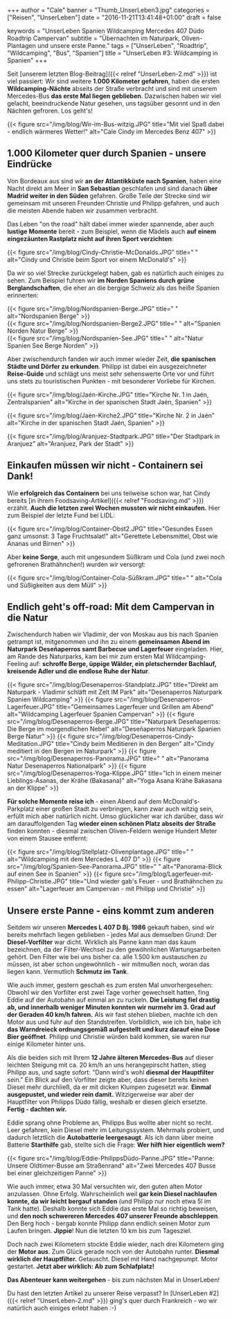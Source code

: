 +++
author = "Cale"
banner = "Thumb_UnserLeben3.jpg"
categories = ["Reisen", "UnserLeben"]
date = "2016-11-21T13:41:48+01:00"
draft = false
  
keywords = "UnserLeben Spanien Wildcamping Mercedes 407 Düdo Roadtrip Campervan"
subtitle = "Übernachten im Naturpark, Oliven-Plantagen und unsere erste Panne."
tags = ["UnserLeben", "Roadtrip", "Wildcamping", "Bus", "Spanien"]
title = "UnserLeben #3: Wildcamping in Spanien"
+++

Seit [unserem letzten Blog-Beitrag]({{< relref "UnserLeben-2.md" >}}) ist viel passiert: Wir sind weitere **1.000 Kilometer gefahren**, haben die ersten **Wildcamping-Nächte** abseits der Straße verbracht und sind mit unserem Mercedes-Bus **das erste Mal liegen geblieben**. Dazwischen haben wir viel gelacht, beeindruckende Natur gesehen, uns tagsüber gesonnt und in den Nächten gefroren. Los geht's!<!--more-->

{{< figure src="/img/blog/Wir-im-Bus-witzig.JPG" title="Mit viel Spaß dabei - endlich wärmeres Wetter!" alt="Cale Cindy im Mercedes Benz 407" >}} 

## 1.000 Kilometer quer durch Spanien - unsere Eindrücke

Von Bordeaux aus sind wir **an der Atlantikküste nach Spanien**, haben eine Nacht direkt am Meer in **San Sebastian** geschlafen und sind danach **über Madrid weiter in den Süden** gefahren. Große Teile der Strecke sind wir gemeinsam mit unseren Freunden Christie und Philipp gefahren, und auch die meisten Abende haben wir zusammen verbracht.    

Das Leben "on the road" hält dabei immer wieder spannende, aber auch **lustige Momente** bereit - zum Beispiel, wenn die Mädels auch **auf einem eingezäunten Rastplatz nicht auf ihren Sport verzichten**:

{{< figure src="/img/blog/Cindy-Christie-McDonalds.JPG" title=" " alt="Cindy und Christie beim Sport vor einem McDonald's" >}}    

Da wir so viel Strecke zurückgelegt haben, gab es natürlich auch einiges zu sehen. Zum Beispiel fuhren wir **im Norden Spaniens durch grüne Berglandschaften**, die eher an die bergige Schweiz als das heiße Spanien erinnerten:    

{{< figure src="/img/blog/Nordspanien-Berge.JPG" title=" " alt="Nordspanien Berge" >}}  
{{< figure src="/img/blog/Nordspanien-Berge2.JPG" title=" " alt="Spanien Norden Natur Berge" >}}  
{{< figure src="/img/blog/Nordspanien-See.JPG" title=" " alt="Natur Spanien See Berge Norden" >}} 

Aber zwischendurch fanden wir auch immer wieder Zeit, **die spanischen Städte und Dörfer zu erkunden**. Philipp ist dabei ein ausgezeichneter **Reise-Guide** und schlägt uns meist sehr sehenswerte Orte vor und führt uns stets zu touristischen Punkten - mit besonderer Vorliebe für Kirchen.

{{< figure src="/img/blog/Jaén-Kirche.JPG" title="Kirche Nr. 1 in Jaén, Zentralspanien" alt="Kirche in der spanischen Stadt Jaén, Spanien" >}} 

{{< figure src="/img/blog/Jaén-Kirche2.JPG" title="Kirche Nr. 2 in Jaén" alt="Kirche in der spanischen Stadt Jaén, Spanien" >}}

{{< figure src="/img/blog/Aranjuez-Stadtpark.JPG" title="Der Stadtpark in Aranjuez" alt="Aranjuez, Park der Stadt" >}}

## Einkaufen müssen wir nicht - Containern sei Dank!

Wie **erfolgreich das Containern** bei uns teilweise schon war, hat Cindy bereits [in ihrem Foodsaving-Artikel]({{< relref "Foodsaving.md" >}}) erzählt. **Auch die letzten zwei Wochen mussten wir nicht einkaufen.** Hier zum Beispiel der letzte Fund bei LIDL:    

{{< figure src="/img/blog/Container-Obst2.JPG" title="Gesundes Essen ganz umsonst: 3 Tage Fruchtsalat!" alt="Gerettete Lebensmittel, Obst wie Ananas und Birnen" >}}

Aber **keine Sorge**, auch mit ungesundem Süßkram und Cola (und zwei noch gefrorenen Brathähnchen!) wurden wir versorgt:

{{< figure src="/img/blog/Container-Cola-Süßkram.JPG" title=" " alt="Cola und Süßigkeiten aus dem Müll" >}}

## Endlich geht's off-road: Mit dem Campervan in die Natur

Zwischendurch haben wir Vladimir, der von Moskau aus bis nach Spanien getrampt ist, mitgenommen und ihn zu einem **gemeinsamen Abend im Naturpark Deseñaperros samt Barbecue und Lagerfeuer** eingeladen. Hier, am Rande des Naturparks, kam bei mir zum ersten Mal Wildcamping-Feeling auf: **schroffe Berge, üppige Wälder, ein pletschernder Bachlauf, kreisende Adler und die endlose Ruhe der Natur**.      

{{< figure src="/img/blog/Desenaperros-Standplatz.JPG" title="Direkt am Naturpark - Vladimir schläft mit Zelt IM Park" alt="Desenaperros Naturpark Spanien Wildcamping" >}} 
{{< figure src="/img/blog/Desenaperros-Lagerfeuer.JPG" title="Gemeinsames Lagerfeuer und Grillen am Abend" alt="Wildcamping Lagerfeuer Spanien Campervan" >}} 
{{< figure src="/img/blog/Desenaperros-Berge.JPG" title="Naturpark Deseñaperros: Die Berge im morgendlichen Nebel" alt="Deseñaperros Naturpark Spanien Berge Natur" >}} 
{{< figure src="/img/blog/Desenaperros-Cindy-Meditation.JPG" title="Cindy beim Meditieren in den Bergen" alt="Cindy meditiert in den Bergen im Naturpark" >}} 
{{< figure src="/img/blog/Desenaperros-Panorama.JPG" title=" " alt="Panorama Natur Desenaperros Nationalpark" >}} 
{{< figure src="/img/blog/Desenaperros-Yoga-Klippe.JPG" title="Ich in einem meiner Lieblings-Asanas, der Krähe (Bakasana)" alt="Yoga Asana Krähe Bakasana an der Klippe" >}} 


**Für solche Momente reise ich** - einen Abend auf dem McDonald's-Parkplatz einer großen Stadt zu verbringen, kann zwar auch witzig sein, erfüllt mich aber natürlich nicht. Umso glücklicher war ich darüber, dass wir am darauffolgenden Tag **wieder einen schönen Platz abseits der Straße** finden konnten - diesmal zwischen Oliven-Feldern wenige Hundert Meter von einem Stausee entfernt:

{{< figure src="/img/blog/Stellplatz-Olivenplantage.JPG" title=" " alt="Wildcamping mit dem Mercedes L 407 D" >}}
{{< figure src="/img/blog/Spanien-See-Panorama.JPG" title=" " alt="Panorama-Blick auf einen See in Spanien" >}}
{{< figure src="/img/blog/Lagerfeuer-mit-Philipp-Christie.JPG" title="Und wieder gab's Feuer - und Brathähnchen zu essen" alt="Lagerfeuer am Campervan - mit Philipp und Christie" >}}




## Unsere erste Panne - eins kommt zum anderen

Seitdem wir unseren **Mercedes L 407 D Bj. 1986** gekauft haben, sind wir bereits mehrfach liegen geblieben - jedes Mal aus demselben Grund: Der **Diesel-Vorfilter** war dicht. Wirklich als Panne kann man das kaum bezeichnen, da der Filter-Wechsel zu den gewöhnlichen Wartungsarbeiten gehört. Den Filter wie bei uns bisher ca. alle 1.500 km austauschen zu müssen, ist aber schon ungewöhnlich - wir mitmußen noch, woran das liegen kann. Vermutlich **Schmutz im Tank**.   

Wie auch immer, gestern geschah es zum ersten Mal unvorhergesehen: Obwohl wir den Vorfilter erst zwei Tage vorher gewechselt hatten, fing Eddie auf der Autobahn auf einmal an zu ruckeln. **Die Leistung fiel drastig ab, und innerhalb weniger Minuten konnten wir nurmehr im 3. Grad auf der Geraden 40 km/h fahren.** Als wir fast stehen blieben, machte ich den Motor aus und fuhr auf den Standstreifen. Vorbildlich, wie ich bin, habe ich **das Warndreieck ordnungsgemäß aufgestellt und kurz darauf eine Dose Bier geöffnet**. Philipp und Christie würden bald kommen, sie waren nur einige Kilometer hinter uns.      

Als die beiden sich mit Ihrem **12 Jahre älteren Mercedes-Bus** auf dieser leichten Steigung mit ca. 20 km/h an uns herangepirscht hatten, stieg Philipp aus, und sagte sofort: "Dann wird's wohl **diesmal der Hauptfilter** sein." Ein Blick auf den Vorfilter zeigte aber, dass dieser bereits keinen Diesel mehr durchließ, da er mit dicken Klumpen zugesetzt war. **Einmal ausgepustet, und wieder rein damit.** Witzigerweise war aber der Hauptfilter von Philipps Düdo fällig, weshalb er diesen gleich ersetzte. **Fertig - dachten wir.**  

Eddie sprang ohne Probleme an, Philipps Bus wollte aber nicht so recht. Leer gefahren, kein Diesel mehr im Leitungssystem. Mehrmals probiert, und dadurch letztlich die **Autobatterie leergesaugt**. Als ich dann über meine Batterie **Starthilfe** gab, stellte sich die Frage: **Wer hilft hier eigentlich wem?** 

{{< figure src="/img/blog/Eddie-PhilippsDüdo-Panne.JPG" title="Panne: Unsere Oldtimer-Busse am Straßenrand" alt="Zwei Mercedes 407 Busse bei einer gleichzeitigen Panne" >}}  

Wie auch immer, etwa 30 Mal versuchten wir, den guten alten Motor anzulassen. Ohne Erfolg. Wahrscheinlich weil **gar kein Diesel nachlaufen konnte, da wir leicht bergauf standen** (und Philipp nur noch etwa 5l im Tank hatte). Deshalb konnte sich Eddie das erste Mal so richtig beweisen, und **den noch schwereren Mercedes 407 unserer Freunde abschleppen**. Den Berg hoch - bergab konnte Philipp dann endlich seinen Motor zum Laufen bringen. **Jippie**! Nun die letzten 10 km bis zum Tagesziel.    

Doch nach zwei Kilometern stockte Eddie wieder, nach drei Kilometern ging der **Motor aus**. Zum Glück gerade noch von der Autobahn runter. **Diesmal wirklich der Hauptfilter.** Getauscht. Diesel mit Hand nachgepumpt. Motor gestartet. **Jetzt aber wirklich: Ab zum Schlafplatz!**    

**Das Abenteuer kann weitergehen** - bis zum nächsten Mal in UnserLeben!     


Du hast den letzten Artikel zu unserer Reise verpasst? In [UnserLeben #2]({{< relref "UnserLeben-2.md" >}}) ging's quer durch Frankreich - wo wir natürlich auch einiges erlebt haben :-)